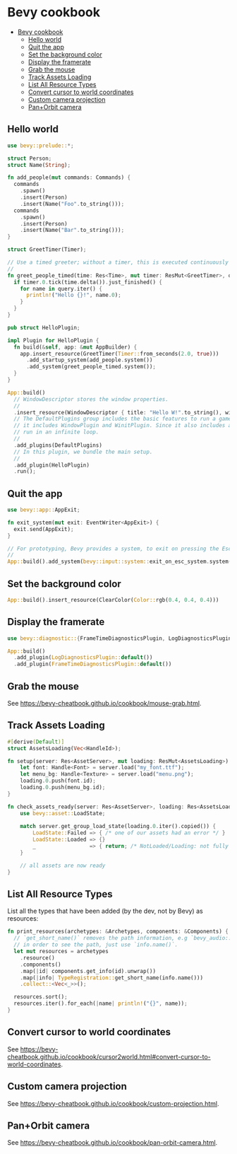 # Bevy cookbook

- [Bevy cookbook](#bevy-cookbook)
  - [Hello world](#hello-world)
  - [Quit the app](#quit-the-app)
  - [Set the background color](#set-the-background-color)
  - [Display the framerate](#display-the-framerate)
  - [Grab the mouse](#grab-the-mouse)
  - [Track Assets Loading](#track-assets-loading)
  - [List All Resource Types](#list-all-resource-types)
  - [Convert cursor to world coordinates](#convert-cursor-to-world-coordinates)
  - [Custom camera projection](#custom-camera-projection)
  - [Pan+Orbit camera](#panorbit-camera)

## Hello world

```rust
use bevy::prelude::*;

struct Person;
struct Name(String);

fn add_people(mut commands: Commands) {
  commands
    .spawn()
    .insert(Person)
    .insert(Name("Foo".to_string()));
  commands
    .spawn()
    .insert(Person)
    .insert(Name("Bar".to_string()));
}

struct GreetTimer(Timer);

// Use a timed greeter; without a timer, this is executed continuously (see DefaultPlugins note).
//
fn greet_people_timed(time: Res<Time>, mut timer: ResMut<GreetTimer>, query: Query<&Name, With<Person>>) {
  if timer.0.tick(time.delta()).just_finished() {
    for name in query.iter() {
      println!("Hello {}!", name.0);
    }
  }
}

pub struct HelloPlugin;

impl Plugin for HelloPlugin {
  fn build(&self, app: &mut AppBuilder) {
    app.insert_resource(GreetTimer(Timer::from_seconds(2.0, true)))
      .add_startup_system(add_people.system())
      .add_system(greet_people_timed.system());
  }
}

App::build()
  // WindowDescriptor stores the window properties.
  //
  .insert_resource(WindowDescriptor { title: "Hello W!".to_string(), width: 1280., height: 720., ..Default::default() })
  // The DefaultPlugins group includes the basic features to run a game; it makes a window popup because
  // it includes WindowPlugin and WinitPlugin. Since it also includes an event loop, the systems will
  // run in an infinite loop.
  //
  .add_plugins(DefaultPlugins)
  // In this plugin, we bundle the main setup.
  //
  .add_plugin(HelloPlugin)
  .run();
```

## Quit the app

```rust
use bevy::app::AppExit;

fn exit_system(mut exit: EventWriter<AppExit>) {
  exit.send(AppExit);
}

// For prototyping, Bevy provides a system, to exit on pressing the Esc key:
//
App::build().add_system(bevy::input::system::exit_on_esc_system.system())
```

## Set the background color

```rust
App::build().insert_resource(ClearColor(Color::rgb(0.4, 0.4, 0.4)))
```

## Display the framerate

```rust
use bevy::diagnostic::{FrameTimeDiagnosticsPlugin, LogDiagnosticsPlugin};

App::build()
  .add_plugin(LogDiagnosticsPlugin::default())
  .add_plugin(FrameTimeDiagnosticsPlugin::default())
```

## Grab the mouse

See https://bevy-cheatbook.github.io/cookbook/mouse-grab.html.

## Track Assets Loading

```rust
#[derive(Default)]
struct AssetsLoading(Vec<HandleId>);

fn setup(server: Res<AssetServer>, mut loading: ResMut<AssetsLoading>) {
    let font: Handle<Font> = server.load("my_font.ttf");
    let menu_bg: Handle<Texture> = server.load("menu.png");
    loading.0.push(font.id);
    loading.0.push(menu_bg.id);
}

fn check_assets_ready(server: Res<AssetServer>, loading: Res<AssetsLoading>) {
    use bevy::asset::LoadState;
    
    match server.get_group_load_state(loading.0.iter().copied()) {
        LoadState::Failed => { /* one of our assets had an error */ }
        LoadState::Loaded => {}
        _                 => { return; /* NotLoaded/Loading: not fully ready yet */ }
    }

    // all assets are now ready
}
```

## List All Resource Types

List all the types that have been added (by the dev, not by Bevy) as resources:

```rust
fn print_resources(archetypes: &Archetypes, components: &Components) {
  // `get_short_name()` removes the path information, e.g `bevy_audio::audio::Audio` -> `Audio`;
  // in order to see the path, just use `info.name()`.
  let mut resources = archetypes
    .resource()
    .components()
    .map(|id| components.get_info(id).unwrap())
    .map(|info| TypeRegistration::get_short_name(info.name()))
    .collect::<Vec<_>>();

  resources.sort();
  resources.iter().for_each(|name| println!("{}", name));
}
```

## Convert cursor to world coordinates

See https://bevy-cheatbook.github.io/cookbook/cursor2world.html#convert-cursor-to-world-coordinates.

## Custom camera projection

See https://bevy-cheatbook.github.io/cookbook/custom-projection.html.

## Pan+Orbit camera

See https://bevy-cheatbook.github.io/cookbook/pan-orbit-camera.html.
